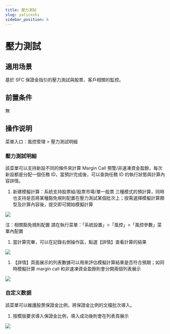 ```yaml
---
title: 壓力測試
slug: yaliceshi
sidebar_position: 6
---
```



# 壓力測試

## 適用场景

基於 SFC 保證金指引的壓力測試與股票、客戶相關的監控。

## 前置条件

無

## 操作说明

菜單入口：風控管理  &gt; 壓力測試明細​


### 壓力測試明細

該菜單可以支持新設不同的條件來計算 Margin Call 預警/非速凍資金盈餘，每次新設都是分配一個任務 ID，當預計完成後，可以查詢任務 ID 的執行狀態與計算內容詳情。

1. 新建模擬計算：系統支持股票組/股票市場/單一股票 三種模式的預計算，同時也支持是否將某種豁免規則配置在壓力測試某個批次上​；按需選擇模擬計算類型及計算內容後，提交即可開始模擬計算

<img src="/assets/FWgQb5QmzoYSXVxu3nscJYgunl5.png"/>

注：相關豁免規則配置 請在執行菜單：「系統設置」&gt;「風控」&gt;「風控參數」菜單內配置

1. 當計算完畢，可以在記錄右側操作區，點選【詳情】查看計算的結果

<img src="/assets/WmmXbFlkAosiAPxBRyncqYQ3n2d.png"/>

1. 【詳情】頁面展示的列表數據可以用來評估模擬計算結果是否符合預期；如同時模擬計算 margin call 和非速凍資金盈餘則會分開兩個列表展示

<img src="/assets/JG86bmjyJoMBO4xaJeVcVazfnWd.png"/>

### 自定义数据

該菜單可以維護股票保證金比例，將保證金比例的文檔批次導入。

1. 按模版要求導入保證金比例，導入成功後則會在列表頁展示

<img src="/assets/XHlxb9YQMoDGQbx4lJZcDPWrnCc.png"/>

